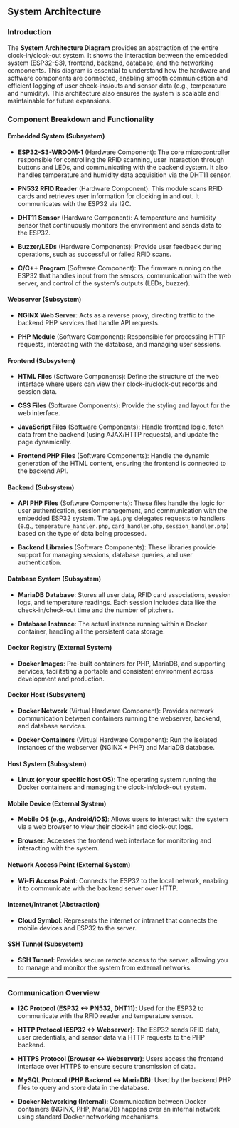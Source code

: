 ## **System Architecture**

### **Introduction**

The **System Architecture Diagram** provides an abstraction of the entire clock-in/clock-out system. It shows the interaction between the embedded system (ESP32-S3), frontend, backend, database, and the networking components. This diagram is essential to understand how the hardware and software components are connected, enabling smooth communication and efficient logging of user check-ins/outs and sensor data (e.g., temperature and humidity). This architecture also ensures the system is scalable and maintainable for future expansions.

### **Component Breakdown and Functionality**

#### **Embedded System (Subsystem)**

- **ESP32-S3-WROOM-1** (Hardware Component): The core microcontroller responsible for controlling the RFID scanning, user interaction through buttons and LEDs, and communicating with the backend system. It also handles temperature and humidity data acquisition via the DHT11 sensor.
  
- **PN532 RFID Reader** (Hardware Component): This module scans RFID cards and retrieves user information for clocking in and out. It communicates with the ESP32 via I2C.

- **DHT11 Sensor** (Hardware Component): A temperature and humidity sensor that continuously monitors the environment and sends data to the ESP32.

- **Buzzer/LEDs** (Hardware Components): Provide user feedback during operations, such as successful or failed RFID scans.

- **C/C++ Program** (Software Component): The firmware running on the ESP32 that handles input from the sensors, communication with the web server, and control of the system’s outputs (LEDs, buzzer).

#### **Webserver (Subsystem)**

- **NGINX Web Server**: Acts as a reverse proxy, directing traffic to the backend PHP services that handle API requests.
  
- **PHP Module** (Software Component): Responsible for processing HTTP requests, interacting with the database, and managing user sessions.

#### **Frontend (Subsystem)**

- **HTML Files** (Software Components): Define the structure of the web interface where users can view their clock-in/clock-out records and session data.

- **CSS Files** (Software Components): Provide the styling and layout for the web interface.

- **JavaScript Files** (Software Components): Handle frontend logic, fetch data from the backend (using AJAX/HTTP requests), and update the page dynamically.

- **Frontend PHP Files** (Software Components): Handle the dynamic generation of the HTML content, ensuring the frontend is connected to the backend API.

#### **Backend (Subsystem)**

- **API PHP Files** (Software Components): These files handle the logic for user authentication, session management, and communication with the embedded ESP32 system. The `api.php` delegates requests to handlers (e.g., `temperature_handler.php`, `card_handler.php`, `session_handler.php`) based on the type of data being processed.

- **Backend Libraries** (Software Components): These libraries provide support for managing sessions, database queries, and user authentication.

#### **Database System (Subsystem)**

- **MariaDB Database**: Stores all user data, RFID card associations, session logs, and temperature readings. Each session includes data like the check-in/check-out time and the number of pitchers.

- **Database Instance**: The actual instance running within a Docker container, handling all the persistent data storage.

#### **Docker Registry (External System)**

- **Docker Images**: Pre-built containers for PHP, MariaDB, and supporting services, facilitating a portable and consistent environment across development and production.

#### **Docker Host (Subsystem)**

- **Docker Network** (Virtual Hardware Component): Provides network communication between containers running the webserver, backend, and database services.

- **Docker Containers** (Virtual Hardware Component): Run the isolated instances of the webserver (NGINX + PHP) and MariaDB database.

#### **Host System (Subsystem)**

- **Linux (or your specific host OS)**: The operating system running the Docker containers and managing the clock-in/clock-out system.

#### **Mobile Device (External System)**

- **Mobile OS (e.g., Android/iOS)**: Allows users to interact with the system via a web browser to view their clock-in and clock-out logs.

- **Browser**: Accesses the frontend web interface for monitoring and interacting with the system.

#### **Network Access Point (External System)**

- **Wi-Fi Access Point**: Connects the ESP32 to the local network, enabling it to communicate with the backend server over HTTP.

#### **Internet/Intranet (Abstraction)**

- **Cloud Symbol**: Represents the internet or intranet that connects the mobile devices and ESP32 to the server.

#### **SSH Tunnel (Subsystem)**

- **SSH Tunnel**: Provides secure remote access to the server, allowing you to manage and monitor the system from external networks.

---

### **Communication Overview**

- **I2C Protocol (ESP32 <-> PN532, DHT11)**: Used for the ESP32 to communicate with the RFID reader and temperature sensor.
  
- **HTTP Protocol (ESP32 <-> Webserver)**: The ESP32 sends RFID data, user credentials, and sensor data via HTTP requests to the PHP backend.
  
- **HTTPS Protocol (Browser <-> Webserver)**: Users access the frontend interface over HTTPS to ensure secure transmission of data.

- **MySQL Protocol (PHP Backend <-> MariaDB)**: Used by the backend PHP files to query and store data in the database.

- **Docker Networking (Internal)**: Communication between Docker containers (NGINX, PHP, MariaDB) happens over an internal network using standard Docker networking mechanisms.
